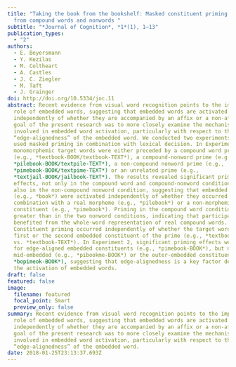 ```yaml
---
title: "Taking the book from the bookshelf: Masked constituent priming effects
  from compound words and nonwords "
subtitle: "*Journal of Cognition*, *1*(1), 1–13"
publication_types:
  - "2"
authors:
  - E. Beyersmann
  - Y. Kezilas
  - M. Coltheart
  - A. Castles
  - J. C. Ziegler
  - M. Taft
  - J. Grainger
doi: http://doi.org/10.5334/joc.11
abstract: Recent evidence from visual word recognition points to the important
  role of embedded words, suggesting that embedded words are activated
  independently of whether they are accompanied by an affix or a non-affix. The
  goal of the present research was to more closely examine the mechanisms
  involved in embedded word activation, particularly with respect to the
  “edge-alignedness” of the embedded word. We conducted two experiments that
  used masked priming in combination with lexical decision. In Experiment 1,
  monomorphemic target words were either preceded by a compound word prime
  (e.g., *textbook-BOOK/textbook-TEXT*), a compound-nonword prime (e.g.,
  *pilebook-BOOK/textpile-TEXT*), a non-compound nonword prime (e.g.,
  *pimebook-BOOK/textpime-TEXT*) or an unrelated prime (e.g.,
  *textjail-BOOK/jailbook-TEXT*). The results revealed significant priming
  effects, not only in the compound word and compound-nonword conditions, but
  also in the non-compound nonword condition, suggesting that embedded words
  (e.g., *book*) were activated independently of whether they occurred in
  combination with a real morpheme (e.g., *pilebook*) or a non-morphemic
  constituent (e.g., *pimebook*). Priming in the compound word condition was
  greater than in the two nonword conditions, indicating that participants
  benefited from the whole-word representation of real compound words.
  Constituent priming occurred independently of whether the target word was the
  first or the second embedded constituent of the prime (e.g., *textbook-BOOK*
  vs. *textbook-TEXT*). In Experiment 2, significant priming effects were found
  for edge-aligned embedded constituents (e.g., *pimebook-BOOK*), but not for
  mid-embedded (e.g., *pibookme-BOOK*) or the outer-embedded constituents (e.g.,
  *bopimeok-BOOK*), suggesting that edge-alignedness is a key factor determining
  the activation of embedded words.
draft: false
featured: false
image:
  filename: featured
  focal_point: Smart
  preview_only: false
summary: Recent evidence from visual word recognition points to the important
  role of embedded words, suggesting that embedded words are activated
  independently of whether they are accompanied by an affix or a non-affix. The
  goal of the present research was to more closely examine the mechanisms
  involved in embedded word activation, particularly with respect to the
  “edge-alignedness” of the embedded word.
date: 2018-01-25T23:13:37.693Z
---
```

